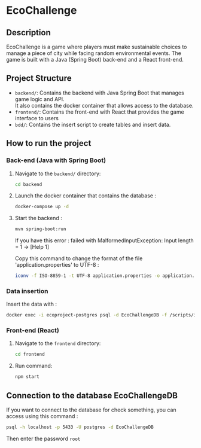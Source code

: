 # EcoChallenge

## Description
EcoChallenge is a game where players must make sustainable choices to manage a piece of 
city while facing random environmental events. The game is built with a Java (Spring Boot) 
back-end and a React front-end.

## Project Structure
- `backend/`: Contains the backend with Java Spring Boot that manages game logic and API.  
  It also contains the docker container that allows access to the database.
- `frontend/`: Contains the front-end with React that provides the game interface to users
- `bdd/`: Contains the insert script to create tables and insert data.

## How to run the project

### Back-end (Java with Spring Boot)
1. Navigate to the `backend/` directory:
    ```bash
    cd backend
    ```
   
2. Launch the docker container that contains the database :
    ```bash
    docker-compose up -d
    ```

3. Start the backend :
    ```bash
    mvn spring-boot:run
    ```

   If you have this error : failed with MalformedInputException: Input length = 1 -> [Help 1]
   
   Copy this command to change the format of the file 'application.properties' to UTF-8 :
   
   ```bash
   iconv -f ISO-8859-1 -t UTF-8 application.properties -o application.properties.utf8 && mv application.properties.utf8 application.properties
   ```

### Data insertion
Insert the data with :
```bash
docker exec -i ecoproject-postgres psql -d EcoChallengeDB -f /scripts/insert_data.sql
```

### Front-end (React)
1. Navigate to the `frontend` directory:
   ```bash
   cd frontend
   ```

2. Run command:
   ```bash
   npm start
   ```

## Connection to the database EcoChallengeDB
If you want to connect to the database for check something, you can access using this command :
```bash
psql -h localhost -p 5433 -U postgres -d EcoChallengeDB
```
Then enter the password `root`
